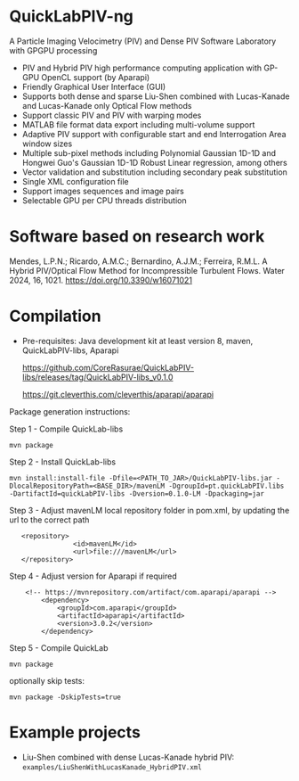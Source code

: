 # QuickLabPIV-ng
A Particle Imaging Velocimetry (PIV) and Dense PIV Software Laboratory with GPGPU processing

- PIV and Hybrid PIV high performance computing application with GP-GPU OpenCL support (by Aparapi)
- Friendly Graphical User Interface (GUI)
- Supports both dense and sparse Liu-Shen combined with Lucas-Kanade and Lucas-Kanade only Optical Flow methods
- Support classic PIV and PIV with warping modes
- MATLAB file format data export including multi-volume support
- Adaptive PIV support with configurable start and end Interrogation Area window sizes
- Multiple sub-pixel methods including Polynomial Gaussian 1D-1D and Hongwei Guo's Gaussian 1D-1D Robust Linear regression, among others
- Vector validation and substitution including secondary peak substitution
- Single XML configuration file
- Support images sequences and image pairs
- Selectable GPU per CPU threads distribution

# Software based on research work
Mendes, L.P.N.; Ricardo, A.M.C.; Bernardino, A.J.M.; Ferreira, R.M.L. A Hybrid PIV/Optical Flow Method for Incompressible Turbulent Flows. Water 2024, 16, 1021. https://doi.org/10.3390/w16071021 

# Compilation
- Pre-requisites:
  Java development kit at least version 8, maven, QuickLabPIV-libs, Aparapi
  
  https://github.com/CoreRasurae/QuickLabPIV-libs/releases/tag/QuickLabPIV-libs_v0.1.0

  https://git.cleverthis.com/cleverthis/aparapi/aparapi

Package generation instructions:

Step 1 - Compile QuickLab-libs

```mvn package```

Step 2 - Install QuickLab-libs

```mvn install:install-file -Dfile=<PATH_TO_JAR>/QuickLabPIV-libs.jar -DlocalRepositoryPath=<BASE_DIR>/mavenLM -DgroupId=pt.quickLabPIV.libs -DartifactId=quickLabPIV-libs -Dversion=0.1.0-LM -Dpackaging=jar```

Step 3 - Adjust mavenLM local repository folder in pom.xml, by updating the url to the correct path
```
   <repository>
                <id>mavenLM</id>
                <url>file:///mavenLM</url>
   </repository>
```

Step 4 - Adjust version for Aparapi if required
```
    <!-- https://mvnrepository.com/artifact/com.aparapi/aparapi -->
		<dependency>
		    <groupId>com.aparapi</groupId>
		    <artifactId>aparapi</artifactId>
		    <version>3.0.2</version>
		</dependency>
```

Step 5 - Compile QuickLab

```mvn package```

optionally skip tests:

```mvn package -DskipTests=true```

# Example projects
- Liu-Shen combined with dense Lucas-Kanade hybrid PIV:
  ```examples/LiuShenWithLucasKanade_HybridPIV.xml```
